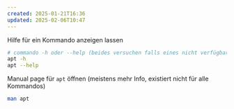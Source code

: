 ```yaml
---
created: 2025-01-21T16:36
updated: 2025-02-06T10:47
---
```

Hilfe für ein Kommando anzeigen lassen

```bash
# commando -h oder --help (beides versuchen falls eines nicht verfügbar ist)
apt -h
apt --help
```

Manual page für `apt` öffnen (meistens mehr Info, existiert nicht für alle Kommandos)

```bash
man apt
```
